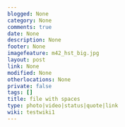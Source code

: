 ```yaml
---
blogged: None
category: None
comments: true
date: None
description: None
footer: None
imagefeature: m42_hst_big.jpg
layout: post
link: None
modified: None
otherlocations: None
private: false
tags: []
title: file with spaces
type: photo|video|status|quote|link
wiki: testwiki1
---
```

<!--summary-->